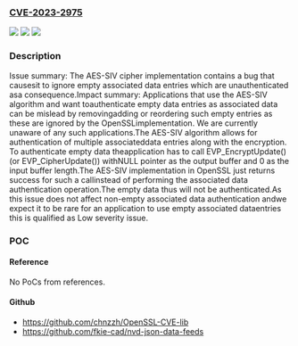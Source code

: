 ### [CVE-2023-2975](https://cve.mitre.org/cgi-bin/cvename.cgi?name=CVE-2023-2975)
![](https://img.shields.io/static/v1?label=Product&message=OpenSSL&color=blue)
![](https://img.shields.io/static/v1?label=Version&message=3.1.0%3C%203.1.2%20&color=brighgreen)
![](https://img.shields.io/static/v1?label=Vulnerability&message=Insufficient%20Verification%20of%20Data%20Authenticity&color=brighgreen)

### Description

Issue summary: The AES-SIV cipher implementation contains a bug that causesit to ignore empty associated data entries which are unauthenticated asa consequence.Impact summary: Applications that use the AES-SIV algorithm and want toauthenticate empty data entries as associated data can be mislead by removingadding or reordering such empty entries as these are ignored by the OpenSSLimplementation. We are currently unaware of any such applications.The AES-SIV algorithm allows for authentication of multiple associateddata entries along with the encryption. To authenticate empty data theapplication has to call EVP_EncryptUpdate() (or EVP_CipherUpdate()) withNULL pointer as the output buffer and 0 as the input buffer length.The AES-SIV implementation in OpenSSL just returns success for such a callinstead of performing the associated data authentication operation.The empty data thus will not be authenticated.As this issue does not affect non-empty associated data authentication andwe expect it to be rare for an application to use empty associated dataentries this is qualified as Low severity issue.

### POC

#### Reference
No PoCs from references.

#### Github
- https://github.com/chnzzh/OpenSSL-CVE-lib
- https://github.com/fkie-cad/nvd-json-data-feeds

